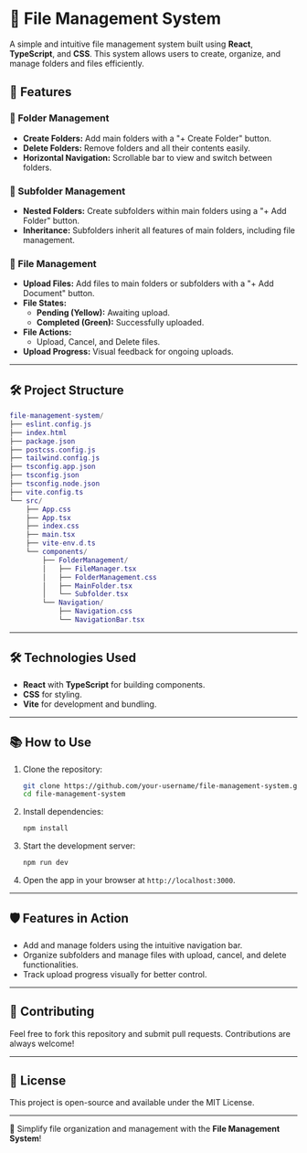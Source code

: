 # 📂 File Management System

A simple and intuitive file management system built using **React**, **TypeScript**, and **CSS**. This system allows users to create, organize, and manage folders and files efficiently.

## 🚀 Features

### 📁 Folder Management

- **Create Folders:** Add main folders with a "+ Create Folder" button.
- **Delete Folders:** Remove folders and all their contents easily.
- **Horizontal Navigation:** Scrollable bar to view and switch between folders.

### 📂 Subfolder Management

- **Nested Folders:** Create subfolders within main folders using a "+ Add Folder" button.
- **Inheritance:** Subfolders inherit all features of main folders, including file management.

### 📄 File Management

- **Upload Files:** Add files to main folders or subfolders with a "+ Add Document" button.
- **File States:**
    - **Pending (Yellow):** Awaiting upload.
    - **Completed (Green):** Successfully uploaded.
- **File Actions:**
    - Upload, Cancel, and Delete files.
- **Upload Progress:** Visual feedback for ongoing uploads.

---

## 🛠️ Project Structure

```lua
file-management-system/
├── eslint.config.js
├── index.html
├── package.json
├── postcss.config.js
├── tailwind.config.js
├── tsconfig.app.json
├── tsconfig.json
├── tsconfig.node.json
├── vite.config.ts
└── src/
    ├── App.css
    ├── App.tsx
    ├── index.css
    ├── main.tsx
    ├── vite-env.d.ts
    └── components/
        ├── FolderManagement/
        │   ├── FileManager.tsx
        │   ├── FolderManagement.css
        │   ├── MainFolder.tsx
        │   └── Subfolder.tsx
        └── Navigation/
            ├── Navigation.css
            └── NavigationBar.tsx

```

---

## 🛠️ Technologies Used

- **React** with **TypeScript** for building components.
- **CSS** for styling.
- **Vite** for development and bundling.

---

## 📚 How to Use

1. Clone the repository:
    
    ```bash
    git clone https://github.com/your-username/file-management-system.git
    cd file-management-system
    ```
    
2. Install dependencies:
    
    ```bash
    npm install
    ```
    
3. Start the development server:
    
    ```bash
    npm run dev
    ```
    
4. Open the app in your browser at `http://localhost:3000`.

---

## 🛡️ Features in Action

- Add and manage folders using the intuitive navigation bar.
- Organize subfolders and manage files with upload, cancel, and delete functionalities.
- Track upload progress visually for better control.

---

## 🤝 Contributing

Feel free to fork this repository and submit pull requests. Contributions are always welcome!

---

## 📄 License

This project is open-source and available under the MIT License.

---

🚀 Simplify file organization and management with the **File Management System**!

